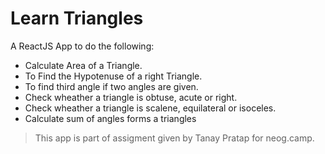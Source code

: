 # Learn Triangles

A ReactJS App to do the following:

- Calculate Area of a Triangle.
- To Find the Hypotenuse of a right Triangle.
- To find third angle if two angles are given.
- Check wheather a triangle is obtuse, acute or right.
- Check wheather a triangle is scalene, equilateral or isoceles.
- Calculate sum of angles forms a triangles

> This app is part of assigment given by Tanay Pratap for neog.camp.
